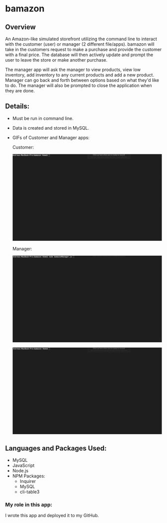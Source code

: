 # bamazon

## Overview

An Amazon-like simulated storefront utilizing the command line to interact with the customer (user) or manager (2 different file/apps). bamazon will take in the customers request to make a purchase and provide the customer with a final price. The database will then actively update and prompt the user to leave the store or make another purchase.

The manager app will ask the manager to view products, view low inventory, add inventory to any current products and add a new product. Manager can go back and forth between options based on what they'd like to do. The manager will also be prompted to close the application when they are done.

## Details:

- Must be run in command line.
- Data is created and stored in MySQL.
- GIFs of Customer and Manager apps:

    Customer:
    
    ![image](assets/images/customer.gif "bamazonCust GIF")

    Manager:

    ![image](assets/images/manager.gif "bamazonCust view/lowinv/addinv")


    ![image](assets/images/manager2.gif "bamazonCust additem/leavestore")

## Languages and Packages Used:

- MySQL
- JavaScript
- Node.js
- NPM Packages:
  - Inquirer
  - MySQL
  - cli-table3

### My role in this app:
I wrote this app and deployed it to my GitHub.